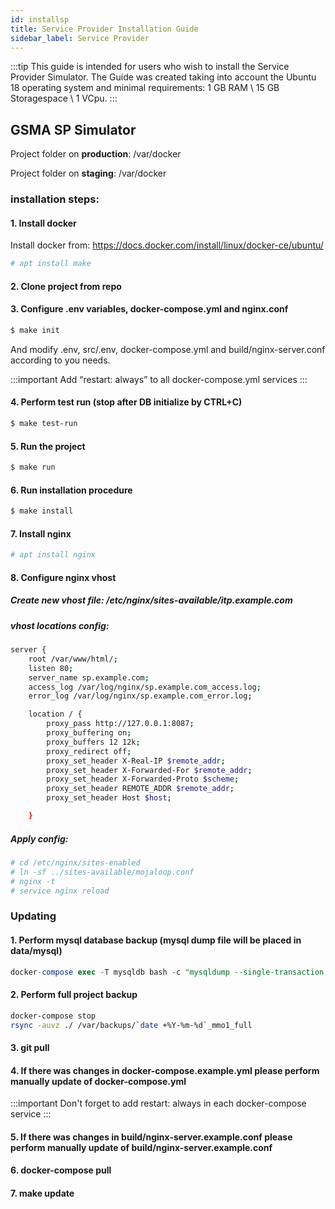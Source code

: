 ```yaml
--- 
id: installsp
title: Service Provider Installation Guide
sidebar_label: Service Provider
--- 
```


:::tip
This guide is intended for users who wish to install the Service Provider Simulator. The Guide was created taking into account the Ubuntu 18 operating system and minimal requirements: 1 GB RAM \ 15 GB Storagespace \ 1 VCpu.
:::

## GSMA SP Simulator <a name="sp"></a>

Project folder on **production**: /var/docker

Project folder on **staging**:   /var/docker

### installation steps:

#### 1. Install docker

Install docker from: https://docs.docker.com/install/linux/docker-ce/ubuntu/

```bash
# apt install make
```

#### 2. Clone project from repo

#### 3. Configure .env variables, docker-compose.yml and nginx.conf

```bash
$ make init
```

And modify .env, src/.env, docker-compose.yml and build/nginx-server.conf according to you needs.

:::important
Add “restart: always” to all docker-compose.yml services 
:::

#### 4. Perform test run  (stop after DB initialize by CTRL+C)

```bash
$ make test-run
```

#### 5. Run the project

```bash
$ make run
```

#### 6. Run installation procedure

```bash
$ make install
```

#### 7. Install nginx

```bash
# apt install nginx
```

#### 8. Configure nginx vhost

##### Create new vhost file: /etc/nginx/sites-available/itp.example.com

##### vhost locations config: 

```bash
server {
    root /var/www/html/;
    listen 80;
    server_name sp.example.com;
    access_log /var/log/nginx/sp.example.com_access.log;
    error_log /var/log/nginx/sp.example.com_error.log;

    location / {
        proxy_pass http://127.0.0.1:8087;
        proxy_buffering on;
        proxy_buffers 12 12k;
        proxy_redirect off;
        proxy_set_header X-Real-IP $remote_addr;
        proxy_set_header X-Forwarded-For $remote_addr;
        proxy_set_header X-Forwarded-Proto $scheme;
        proxy_set_header REMOTE_ADDR $remote_addr;
        proxy_set_header Host $host;

    }
```

##### Apply config:

```bash
# cd /etc/nginx/sites-enabled
# ln -sf ../sites-available/mojaloop.conf
# nginx -t
# service nginx reload
```

### Updating

#### 1. Perform mysql database backup (mysql dump file will be placed in data/mysql)

```sql
docker-compose exec -T mysqldb bash -c "mysqldump --single-transaction -u $DB_USERNAME -p$DB_PASSWORD $DB_DATABASE > /var/lib/mysql/mmo1_`date +%Y-%m-%d`.sql"
```

#### 2. Perform full project backup 

```bash
docker-compose stop
rsync -auvz ./ /var/backups/`date +%Y-%m-%d`_mmo1_full
```

#### 3. git pull

#### 4. If there was changes in docker-compose.example.yml please perform manually update of docker-compose.yml

:::important
Don't forget to add restart: always in each docker-compose service
:::

#### 5. If there was changes in build/nginx-server.example.conf please perform manually update of build/nginx-server.example.conf

#### 6. docker-compose pull

#### 7. make update
